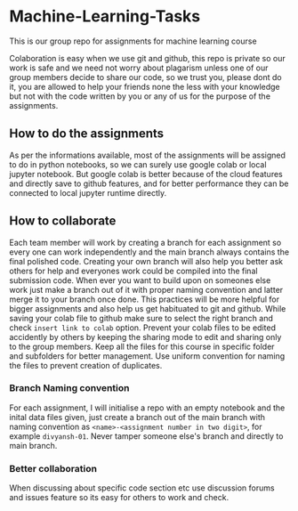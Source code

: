 # Machine-Learning-Tasks

This is our group repo for assignments for machine learning course

Colaboration is easy when we use git and github, this repo is private so our work is safe and we need not worry about plagarism unless one of our group members decide to share our code, so we trust you, please dont do it, you are allowed to help your friends none the less with your knowledge but not with the code written by you or any of us for the purpose of the assignments.

## How to do the assignments

As per the informations available, most of the assignments will be assigned to do in python notebooks, so we can surely use google colab or local jupyter notebook. But google colab is better because of the cloud features and directly save to github features, and for better performance they can be connected to local jupyter runtime directly.

## How to collaborate

Each team member will work by creating a branch for each assignment so every one can work independently and the main branch always contains the final polished code. Creating your own branch will also help you better ask others for help and everyones work could be compiled into the final submission code.
When ever you want to build upon on someones else work just make a branch out of it with proper naming convention and latter merge it to your branch once done. This practices will be more helpful for bigger assignments and also help us get habituated to git and github.
While saving your colab file to github make sure to select the right branch and check `insert link to colab` option. Prevent your colab files to be edited accidently by others by keeping the sharing mode to edit and sharing only to the group members. Keep all the files for this course in specific folder and subfolders for better management. Use uniform convention for naming the files to prevent creation of duplicates.

### Branch Naming convention

For each assignment, I will initialise a repo with an empty notebook and the inital data files given, just create a branch out of the main branch with naming convention as `<name>-<assignment number in two digit>`, for example `divyansh-01`.
Never tamper someone else's branch and directly to main branch.

### Better collaboration

When discussing about specific code section etc use discussion forums and issues feature so its easy for others to work and check.
